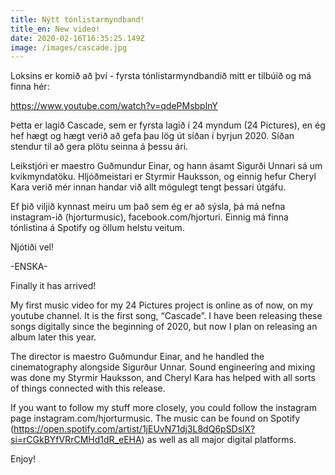 ```yaml
---
title: Nýtt tónlistarmyndband!
title_en: New video!
date: 2020-02-16T16:35:25.149Z
image: /images/cascade.jpg
---
```

Loksins er komið að því - fyrsta tónlistarmyndbandið mitt er tilbúið og má finna hér: 

https://www.youtube.com/watch?v=qdePMsbplnY

Þetta er lagið Cascade, sem er fyrsta lagið í 24 myndum (24 Pictures), en ég hef hægt og hægt verið að gefa þau lög út síðan í byrjun 2020. Síðan stendur til að gera plötu seinna á þessu ári.

Leikstjóri er maestro Guðmundur Einar, og hann ásamt Sigurði Unnari sá um kvikmyndatöku. Hljóðmeistari er Styrmir Hauksson, og einnig hefur Cheryl Kara verið mér innan handar við allt mögulegt tengt þessari útgáfu. 

Ef þið viljið kynnast meiru um það sem ég er að sýsla, þá má nefna instagram-ið (hjorturmusic), facebook.com/hjorturi. Einnig má finna tónlistina á Spotify og öllum helstu veitum. 

Njótiði vel!

\-ENSKA-

Finally it has arrived!

My first music video for my 24 Pictures project is online as of now, on my youtube channel. It is the first song, “Cascade”. I have been releasing these songs digitally since the beginning of 2020, but now I plan on releasing an album later this year. 

The director is maestro Guðmundur Einar, and he handled the cinematography alongside Sigurður Unnar. Sound engineering and mixing was done my Styrmir Hauksson, and Cheryl Kara has helped with all sorts of things connected with this release. 

If you want to follow my stuff more closely, you could follow the instagram page instagram.com/hjorturmusic. The music can be found on Spotify (https://open.spotify.com/artist/1jEUvN71dj3L8dQ6pSDslX?si=rCGkBYfVRrCMHd1dR_eEHA) as well as all major digital platforms.

Enjoy!
